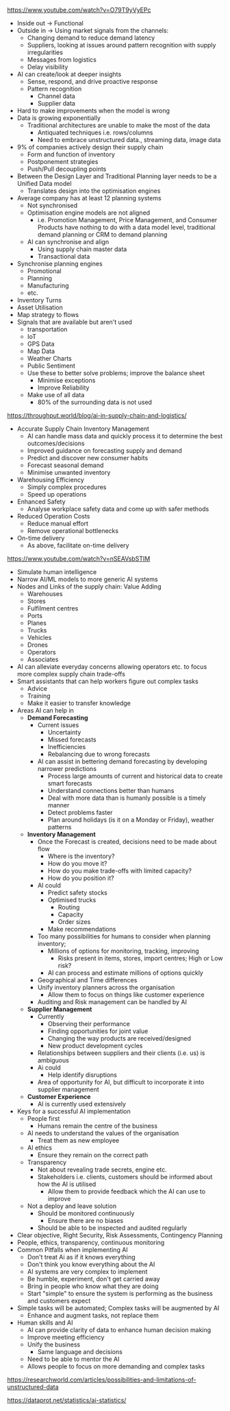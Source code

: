 https://www.youtube.com/watch?v=O79T9yVyEPc
- Inside out → Functional
- Outside in → Using market signals from the channels:
	- Changing demand to reduce demand latency
	- Suppliers, looking at issues around pattern recognition with supply irregularities
	- Messages from logistics
	- Delay visibility
- AI can create/look at deeper insights
	- Sense, respond, and drive proactive response
	- Pattern recognition
		- Channel data
		- Supplier data
- Hard to make improvements when the model is wrong
- Data is growing exponentially
	- Traditional architectures are unable to make the most of the data
		- Antiquated techniques i.e. rows/columns
		- Need to embrace unstructured data., streaming data, image data
- 9% of companies actively design their supply chain
	- Form and function of inventory
	- Postponement strategies
	- Push/Pull decoupling points
- Between the Design Layer and Traditional Planning layer needs to be a Unified Data model
	- Translates design into the optimisation engines
- Average company has at least 12 planning systems
	- Not synchronised
	- Optimisation engine models are not aligned
		- i.e. Promotion Management, Price Management, and Consumer Products have nothing to do with a data model level, traditional demand planning or CRM to demand planning
	- AI can synchronise and align
		- Using supply chain master data
		- Transactional data
- Synchronise planning engines
	- Promotional
	- Planning
	- Manufacturing
	- etc.
- Inventory Turns
- Asset Utilisation
- Map strategy to flows
- Signals that are available but aren't used
	- transportation
	- IoT
	- GPS Data
	- Map Data
	- Weather Charts
	- Public Sentiment
	- Use these to better solve problems; improve the balance sheet
		- Minimise exceptions
		- Improve Reliability
	- Make use of all data
		- 80% of the surrounding data is not used

https://throughput.world/blog/ai-in-supply-chain-and-logistics/
- Accurate Supply Chain Inventory Management
	- AI can handle mass data and quickly process it to determine the best outcomes/decisions
	- Improved guidance on forecasting supply and demand
	- Predict and discover new consumer habits
	- Forecast seasonal demand
	- Minimise unwanted inventory
- Warehousing Efficiency
	- Simply complex procedures
	- Speed up operations
- Enhanced Safety
	- Analyse workplace safety data and come up with safer methods
- Reduced Operation Costs
	- Reduce manual effort
	- Remove operational bottlenecks
- On-time delivery
	- As above, facilitate on-time delivery

https://www.youtube.com/watch?v=nSEAVsbSTIM
- Simulate human intelligence
- Narrow AI/ML models to more generic AI systems
- Nodes and Links of the supply chain: Value Adding
	- Warehouses
	- Stores
	- Fulfilment centres
	- Ports
	- Planes
	- Trucks
	- Vehicles
	- Drones
	- Operators
	- Associates
- AI can alleviate everyday concerns allowing operators etc. to focus more complex supply chain trade-offs
- Smart assistants that can help workers figure out complex tasks
	- Advice
	- Training
	- Make it easier to transfer knowledge
- Areas AI can help in
	- **Demand Forecasting**
		- Current issues
			- Uncertainty
			- Missed forecasts
			- Inefficiencies
			- Rebalancing due to wrong forecasts
		- AI can assist in bettering demand forecasting by developing narrower predictions
			- Process large amounts of current and historical data to create smart forecasts
			- Understand connections better than humans
			- Deal with more data than is humanly possible is a timely manner
			- Detect problems faster
			- Plan around holidays (is it on a Monday or Friday), weather patterns
	- **Inventory Management**
		- Once the Forecast is created, decisions need to be made about flow
			- Where is the inventory?
			- How do you move it?
			- How do you make trade-offs with limited capacity?
			- How do you position it?
		- AI could
			- Predict safety stocks
			- Optimised trucks
				- Routing
				- Capacity
				- Order sizes
			- Make recommendations
		- Too many possibilities for humans to consider when planning inventory; 
			- Millions of options for monitoring, tracking, improving
				- Risks present in items, stores, import centres; High or Low risk?
			- AI can process and estimate millions of options quickly
		- Geographical and Time differences
		- Unify inventory planners across the organisation
			- Allow them to focus on things like customer experience
		- Auditing and Risk management can be handled by AI
	- **Supplier Management**
		- Currently
			- Observing their performance
			- Finding opportunities for joint value
			- Changing the way products are received/designed
			- New product development cycles
		- Relationships between suppliers and their clients (i.e. us) is ambiguous
		- Ai could
			- Help identify disruptions
		- Area of opportunity for AI, but difficult to incorporate it into supplier management
	- **Customer Experience**
		- AI is currently used extensively
- Keys for a successful AI implementation
	- People first
		- Humans remain the centre of the business
	- AI needs to understand the values of the organisation
		- Treat them as new employee
	- AI ethics
		- Ensure they remain on the correct path
	- Transparency
		- Not about revealing trade secrets, engine etc.
		- Stakeholders i.e. clients, customers should be informed about how the AI is utilised
			- Allow them to provide feedback which the AI can use to improve
	- Not a deploy and leave solution
		- Should be monitored continuously
			- Ensure there are no biases
		- Should be able to be inspected and audited regularly
- Clear objective, Right Security, Risk Assessments, Contingency Planning
- People, ethics, transparency, continuous monitoring
- Common Pitfalls when implementing AI
	- Don't treat Ai as if it knows everything
	- Don't think you know everything about the AI
	- AI systems are very complex to implement
	- Be humble, experiment, don't get carried away
	- Bring in people who know what they are doing
	- Start "simple" to ensure the system is performing as the business and customers expect
- Simple tasks will be automated; Complex tasks will be augmented by AI
	- Enhance and augment tasks, not replace them
- Human skills and AI
	- AI can provide clarity of data to enhance human decision making
	- Improve meeting efficiency
	- Unify the business
		- Same language and decisions
	- Need to be able to mentor the AI
	- Allows people to focus on more demanding and complex tasks

https://researchworld.com/articles/possibilities-and-limitations-of-unstructured-data

https://dataprot.net/statistics/ai-statistics/


